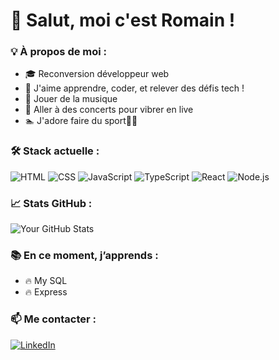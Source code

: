 # 👋 Salut, moi c'est Romain !

### 💡 À propos de moi :
- 🎓 Reconversion développeur web 
- 🚀 J'aime apprendre, coder, et relever des défis tech !
- 🎸 Jouer de la musique
- 🎤 Aller à des concerts pour vibrer en live
- 🏊 J'adore faire du sport🚵‍♂️

### 🛠️ Stack actuelle :
![HTML](https://img.shields.io/badge/-HTML5-E34F26?style=flat&logo=html5&logoColor=white)
![CSS](https://img.shields.io/badge/-CSS3-1572B6?style=flat&logo=css3)
![JavaScript](https://img.shields.io/badge/-JavaScript-F7DF1E?style=flat&logo=javascript&logoColor=black)
![TypeScript](https://img.shields.io/badge/-TypeScript-3178C6?style=flat&logo=typescript)
![React](https://img.shields.io/badge/-React-61DAFB?style=flat&logo=react)
![Node.js](https://img.shields.io/badge/-Node.js-339933?style=flat&logo=nodedotjs)

### 📈 Stats GitHub :
![Your GitHub Stats](https://github-readme-stats.vercel.app/api?username=Romain-dev85&show_icons=true&theme=radical)

### 📚 En ce moment, j’apprends :
- 🔥 My SQL
- 🔥 Express

### 📫 Me contacter :
[![LinkedIn](https://img.shields.io/badge/LinkedIn-Connect-blue?logo=linkedin)](www.linkedin.com/in/romain-auvinet-103793328)


